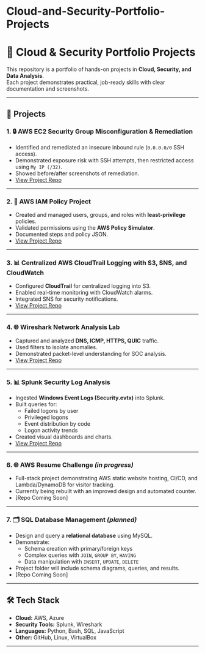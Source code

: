 # Cloud-and-Security-Portfolio-Projects
# 🚀 Cloud & Security Portfolio Projects

This repository is a portfolio of hands-on projects in **Cloud, Security, and Data Analysis**.  
Each project demonstrates practical, job-ready skills with clear documentation and screenshots.  

---

## 📂 Projects

### 1. 🔒 AWS EC2 Security Group Misconfiguration & Remediation
- Identified and remediated an insecure inbound rule (`0.0.0.0/0` SSH access).  
- Demonstrated exposure risk with SSH attempts, then restricted access using `My IP (/32)`.  
- Showed before/after screenshots of remediation.  
- [View Project Repo](https://github.com/pompyn/AWS-EC2-Security-Group-Misconfiguration-and-Remediation)

---

### 2. 👥 AWS IAM Policy Project
- Created and managed users, groups, and roles with **least-privilege** policies.  
- Validated permissions using the **AWS Policy Simulator**.  
- Documented steps and policy JSON.  
- [View Project Repo](https://github.com/pompyn/aws-iam-policy-project)

---

### 3. 📊 Centralized AWS CloudTrail Logging with S3, SNS, and CloudWatch
- Configured **CloudTrail** for centralized logging into S3.  
- Enabled real-time monitoring with CloudWatch alarms.  
- Integrated SNS for security notifications.  
- [View Project Repo](https://github.com/pompyn/Centralized-AWS-CloudTrail-Logging-with-S3-SNS-and-CloudWatch)

---

### 4. 🌐 Wireshark Network Analysis Lab
- Captured and analyzed **DNS, ICMP, HTTPS, QUIC** traffic.  
- Used filters to isolate anomalies.  
- Demonstrated packet-level understanding for SOC analysis.  
- [View Project Repo](https://github.com/pompyn/Wireshark-Network-Analysis-Lab)

---

### 5. 📊 Splunk Security Log Analysis
- Ingested **Windows Event Logs (Security.evtx)** into Splunk.  
- Built queries for:
  - Failed logons by user  
  - Privileged logons  
  - Event distribution by code  
  - Logon activity trends  
- Created visual dashboards and charts.  
- [View Project Repo](https://github.com/pompyn/splunk-security-log-analysis)

---

### 6. 🌐 AWS Resume Challenge *(in progress)*  
- Full-stack project demonstrating AWS static website hosting, CI/CD, and Lambda/DynamoDB for visitor tracking.  
- Currently being rebuilt with an improved design and automated counter.  
- [Repo Coming Soon]  

---

### 7. 🗂️ SQL Database Management *(planned)*  
- Design and query a **relational database** using MySQL.  
- Demonstrate:  
  - Schema creation with primary/foreign keys  
  - Complex queries with `JOIN`, `GROUP BY`, `HAVING`  
  - Data manipulation with `INSERT`, `UPDATE`, `DELETE`  
- Project folder will include schema diagrams, queries, and results.
- [Repo Coming Soon]

---

## 🛠️ Tech Stack
- **Cloud:** AWS, Azure  
- **Security Tools:** Splunk, Wireshark  
- **Languages:** Python, Bash, SQL, JavaScript  
- **Other:** GitHub, Linux, VirtualBox  

---
